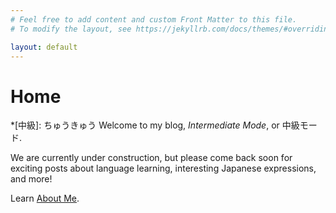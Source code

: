 ```yaml
---
# Feel free to add content and custom Front Matter to this file.
# To modify the layout, see https://jekyllrb.com/docs/themes/#overriding-theme-defaults

layout: default
---
```

# Home

*[中級]: ちゅうきゅう
Welcome to my blog, _Intermediate Mode_, or 中級モード.

We are currently under construction, but please come back soon for exciting posts about language learning, interesting Japanese expressions, and more!

Learn [About Me](/about/).